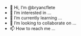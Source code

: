 - 👋 Hi, I’m @bryancflete
- 👀 I’m interested in ...
- 🌱 I’m currently learning ...
- 💞️ I’m looking to collaborate on ...
- 📫 How to reach me ...

<!---
bryancflete/bryancflete is a ✨ special ✨ repository because its `README.md` (this file) appears on your GitHub profile.
You can click the Preview link to take a look at your changes.
--->
